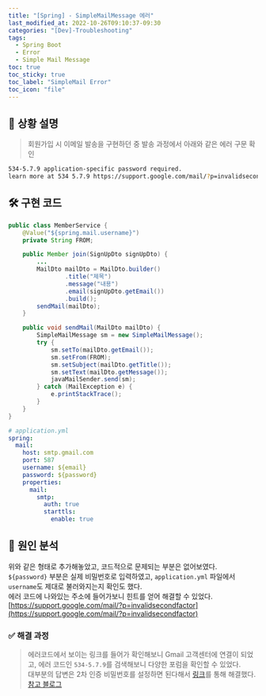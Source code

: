 ```yaml
---
title: "[Spring] - SimpleMailMessage 에러"
last_modified_at: 2022-10-26T09:10:37-09:30
categories: "[Dev]-Troubleshooting"
tags:
  - Spring Boot
  - Error
  - Simple Mail Message
toc: true
toc_sticky: true
toc_label: "SimpleMail Error"
toc_icon: "file"
---
```

## 💬 상황 설명
> 회원가입 시 이메일 발송을 구현하던 중 발송 과정에서 아래와 같은 에러 구문 확인

```bash
534-5.7.9 application-specific password required.
learn more at 534 5.7.9 https://support.google.com/mail/?p=invalidsecondfactor h5-20020a63c005000000b004639c772878sm6868282pgg.48 - gsmtp
```

## 🛠 구현 코드

```java
public class MemberService {
    @Value("${spring.mail.username}")
    private String FROM;

    public Member join(SignUpDto signUpDto) {
        ...
        MailDto mailDto = MailDto.builder()
                .title("제목")
                .message("내용")
                .email(signUpDto.getEmail())
                .build();
        sendMail(mailDto);
    }

    public void sendMail(MailDto mailDto) {
        SimpleMailMessage sm = new SimpleMailMessage();
        try {
            sm.setTo(mailDto.getEmail());
            sm.setFrom(FROM);
            sm.setSubject(mailDto.getTitle());
            sm.setText(mailDto.getMessage());
            javaMailSender.send(sm);
        } catch (MailException e) {
            e.printStackTrace();
        }
    }
}
```

```yaml
# application.yml
spring:
  mail:
    host: smtp.gmail.com
    port: 587
    username: ${email}
    password: ${password}
    properties:
      mail:
        smtp:
          auth: true
          starttls:
            enable: true
```

## 🔎 원인 분석
위와 같은 형태로 추가해놓았고, 코드적으로 문제되는 부분은 없어보였다.<br>
`${password}` 부분은 실제 비밀번호로 입력하였고, `application.yml` 파일에서 `username`도 제대로 불러와지는지 확인도 했다.<br>
에러 코드에 나와있는 주소에 들어가보니 힌트를 얻어 해결할 수 있었다.<br>
[https://support.google.com/mail/?p=invalidsecondfactor](https://support.google.com/mail/?p=invalidsecondfactor)

### ✅ 해결 과정
> 에러코드에서 보이는 링크를 들어가 확인해보니 Gmail 고객센터에 연결이 되었고, 에러 코드인 `534-5.7.9`를 검색해보니 다양한 포럼을 확인할 수 있었다.<br>
> 대부분의 답변은 2차 인증 비밀번호를 설정하면 된다해서 [링크](https://support.google.com/accounts/answer/185833)를 통해 해결했다.<br>
> [참고 블로그](https://dev-monkey-dugi.tistory.com/m/51)